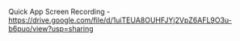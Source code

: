 Quick App Screen Recording - https://drive.google.com/file/d/1uiTEUA8OUHFJYj2VpZ6AFL9O3u-b6puo/view?usp=sharing
